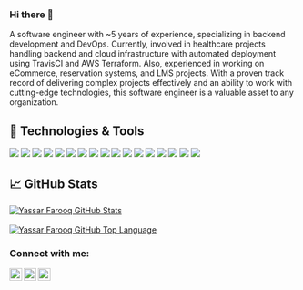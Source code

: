 
### Hi there 👋

A software engineer with ~5 years of experience, specializing in backend development and DevOps. Currently, involved in healthcare projects handling backend and cloud infrastructure with automated deployment using TravisCI and AWS Terraform. Also, experienced in working on eCommerce, reservation systems, and LMS projects. With a proven track record of delivering complex projects effectively and an ability to work with cutting-edge technologies, this software engineer is a valuable asset to any organization.

## 🔧 Technologies & Tools
![](https://img.shields.io/badge/OS-Linux-informational?style=color=2bbc8a)
![](https://img.shields.io/badge/OS-Window-informational?style=color=2bbc8a)
![](https://img.shields.io/badge/Code-Python-informational?style=color=2bbc8a)
![](https://img.shields.io/badge/Code-JavaScript-informational?style=color=2bbc8a)
![](https://img.shields.io/badge/Code-NodeJs-informational?style=color=2bbc8a)
![](https://img.shields.io/badge/Code-NestJs-informational?style=color=2bbc8a)
![](https://img.shields.io/badge/Shell-Bash-informational?style=color=2bbc8a)
![](https://img.shields.io/badge/DB-PostgreSQL-informational?style=color=2bbc8a)
![](https://img.shields.io/badge/DB-MySQL-%2300f.svg?style=2bbc8a&color=0f80c1&logoColor=white)
![](https://img.shields.io/badge/DB-MongoDB-%234ea94b.svg?style=2bbc8a&color=0f80c1&logoColor=white)
![](https://img.shields.io/badge/DB-Amazon%20DynamoDB-4053D6?style=2bbc8a&color=0f80c1&logoColor=white)
![](https://img.shields.io/badge/Hosting-AWS-%23FF9900.svg?style=2bbc8a&color=0f80c1&logoColor=white)
![](https://img.shields.io/badge/Hosting-GoogleCloud-%23FF9900.svg?style=2bbc8a&color=0f80c1&logoColor=white)
![](https://img.shields.io/badge/CI/CD-CircleCI-%23161616.svg?style=2bbc8a&color=0f80c1&logo=&logoColor=white)
![](https://img.shields.io/badge/CI/CD-TravisCI-%23161616.svg?style=2bbc8a&color=0f80c1&logo=&logoColor=white)
![](https://img.shields.io/badge/IaaS-Terraform-%230F80C1.svg?style=2bbc8a&color=0f80c1&logoColor=white)
![](https://img.shields.io/badge/AIBot-ChatGPT-%23FF9900.svg?style=2bbc8a&color=0f80c1&logoColor=white)



## &#x1f4c8; GitHub Stats

<a href="https://github.com/myf1996/myf1996">
  <img align="center" src="https://github-readme-stats.vercel.app/api?username=myf1996&show_icons=true&line_height=27&count_private=true&title_color=ffffff&text_color=c9cacc&icon_color=2bbc8a&bg_color=1d1f21&&hide=" alt="Yassar Farooq GitHub Stats" />
</a>
<br/><br/>
<a href="https://github.com/myf1996/myf1996">
  <img align="center" src="https://github-readme-stats.vercel.app/api/top-langs/?username=myf1996&layout=compact&theme=github_dark&langs_count=8" alt="Yassar Farooq GitHub Top Language" />
</a>


[instagram]: https://www.instagram.com/myf_1996/
[linkedin]: https://www.linkedin.com/in/muhammad-yassar-farooq-b55a78185/
[facebook]: https://www.facebook.com/muhammadyassar.farooq

### Connect with me:

[<img align="left" alt="myf1996 | Facebook" width="22px" src="https://cdn.jsdelivr.net/npm/simple-icons@v3/icons/facebook.svg" />][facebook]
[<img align="left" alt="myf1996 | LinkedIn" width="22px" src="https://cdn.jsdelivr.net/npm/simple-icons@v3/icons/linkedin.svg" />][linkedin]
[<img align="left" alt="myf1996 | Instagram" width="22px" src="https://cdn.jsdelivr.net/npm/simple-icons@v3/icons/instagram.svg" />][instagram]
